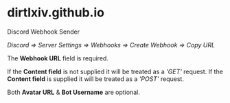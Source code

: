 # dirtlxiv.github.io
Discord Webhook Sender

*Discord => Server Settings => Webhooks => Create Webhook => Copy URL*

The **Webhook URL** field is required. 

If the **Content field** is not supplied it will be treated as a *'GET'* request.
If the **Content field** is supplied it will be treated as a *'POST'* request.

Both **Avatar URL** & **Bot Username** are optional.
